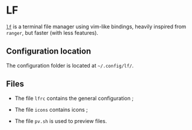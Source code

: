 # LF

[`lf`](https://github.com/gokcehan/lf/tree/master) is a terminal file manager using vim-like bindings, heavily inspired from `ranger`, but faster (with less features).

## Configuration location
The configuration folder is located at `~/.config/lf/`.

## Files
- The file `lfrc` contains the general configuration ;

- The file `icons` contains icons ;

- The file `pv.sh` is used to preview files.
